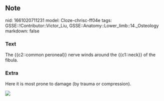 ## Note
nid: 1661020711231
model: Cloze-chrisc-ff04e
tags: GSSE::!Contributor::Victor_Liu, GSSE::Anatomy::Lower_limb::14._Osteology
markdown: false

### Text
The {{c2::common peroneal}} nerve winds around the {{c1::neck}} of the fibula.

### Extra
Here it is most prone to damage (by trauma or compression).
<div><img src=
"paste-5003d52c0699a61faf8f159b3265e51573439f68.jpg"></div>
